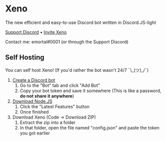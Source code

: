 # Xeno
The new efficient and easy-to-use Discord bot written in Discord.JS-light

[Support Discord](https://discord.gg/CuYtPyq) • [Invite Xeno](https://discord.com/api/oauth2/authorize?client_id=711971463367753768&permissions=3148800&scope=bot)

Contact me: emortal#0001 (or through the Support Discord)

## Self Hosting
You can self host Xeno! (If you'd rather the bot wasn't 24/7 ¯\\\_(ツ)\_/¯)
1. [Create a Discord bot](https://discord.com/developers/applications)
   1. Go to the "Bot" tab and click "Add Bot"
   1. Copy your bot token and save it somewhere (This is like a password, **do not share it anywhere**)
1. [Download Node.JS](https://nodejs.org/en/)
   1. Click the "Latest Features" button
   1. Once finished
1. Download Xeno (Code -> Download ZIP)
   1. Extract the zip into a folder
   1. In that folder, open the file named "config.json" and paste the token you got earlier
